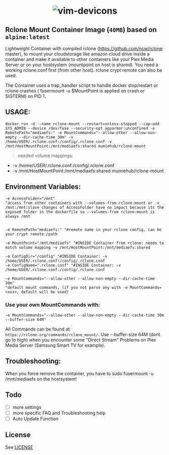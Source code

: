 <h1 align="center">
  <img src="https://rclone.org/img/rclone-120x120.png" alt="vim-devicons">
</h1>

Rclone Mount Container Image (**`40MB`**) based on `alpine:latest`
---




Lightweight Container with compiled rclone (https://github.com/ncw/rclone master), to mount your cloudstorage like amazon cloud drive inside a container and make it available to other containers like your Plex Media Server or on your hostsystem (mountpoint on host is shared). You need a working rclone.conf first (from other host). rclone crypt remote can also be used.


The Container uses a trap_handler script to handle docker stop/restart or rclone crashes ( fusermount -u $MountPoint is applied on crash or SIGTERM) on PID 1.

<a name="install-step1"></a>
## USAGE:

    docker run -d --name rclone-mount --restart=unless-stopped --cap-add SYS_ADMIN --device /dev/fuse --security-opt apparmor:unconfined -e RemotePath="mediaefs:" -e MountCommands="--allow-other --allow-non-empty --dir-cache-time 30m" -v /home/USER/.rclone.conf:/config/.rclone.conf -v /mnt/HostMountPoint:/mnt/mediaefs:shared mumiehub/rclone-mount

> needed volume mappings:

- -v /home/USER/.rclone.conf:/config/.rclone.conf
- -v /mnt/HostMountPoint:/mnt/mediaefs:shared mumiehub/rclone-mount

## Environment Variables:

```vim
-e AccessFolder="/mnt"
"access from other containers with --volumes-from rclone-mount or -v /mnt:/mnt:slave changes of AccessFolder have no impact because its the exposed folder in the dockerfile so --volumes-from rclone-mount is always /mnt


-e RemotePath="mediaefs:" "#remote name in your rclone config, can be your crypt remote:/path

-e MountPoint="/mnt/mediaefs" "#INSIDE Container from rclone: needs to match volume mapping -v /mnt/HostMountPoint:/mnt/mediaefs:shared

-e ConfigDir="/config" "#INSIDE Container: -v /home/USER/.rclone.conf:/config/.rclone.conf
-e ConfigName=".rclone.conf" "#INSIDE Container: -v /home/USER/.rclone.conf:/config/.rclone.conf

-e MountCommands="--allow-other --allow-non-empty --dir-cache-time 30m"
"default mount commands, (if you not parse any with -e MountCommands=<xxx>, default will be used)
```


### Use your own MountCommands with:
    -e MountCommands="--allow-other --allow-non-empty --dir-cache-time 30m --buffer-size 64M"
All Commands can be found at: `https://rclone.org/commands/rclone_mount/`.
Use --buffer-size 64M (dont go to high) when you encounter some "Direct Stream" Problems on Plex Media Server (Samsung Smart TV for example).

## Troubleshooting:
When you force remove the container, you have to sudo fusermount -u /mnt/mediaefs on the hostsystem!



Todo
----

* [ ] more settings
* [ ] more specific FAQ and Troubleshooting help
* [ ] Auto Update Function

## License

See [LICENSE](LICENSE)